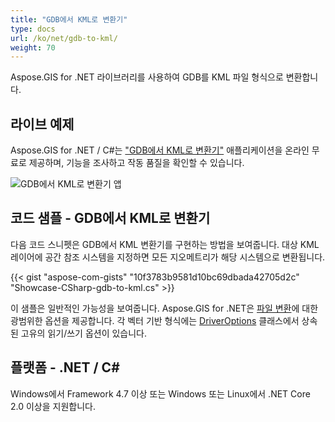 ```yaml
---
title: "GDB에서 KML로 변환기"
type: docs
url: /ko/net/gdb-to-kml/
weight: 70
---
```


Aspose.GIS for .NET 라이브러리를 사용하여 GDB를 KML 파일 형식으로 변환합니다.

## **라이브 예제**

Aspose.GIS for .NET / C#는 ["GDB에서 KML로 변환기"](https://products.aspose.app/gis/conversion/gdb-to-kml) 애플리케이션을 온라인 무료로 제공하며, 기능을 조사하고 작동 품질을 확인할 수 있습니다.

![GDB에서 KML로 변환기 앱](conversion.png)

## **코드 샘플 - GDB에서 KML로 변환기**

다음 코드 스니펫은 GDB에서 KML 변환기를 구현하는 방법을 보여줍니다. 대상 KML 레이어에 공간 참조 시스템을 지정하면 모든 지오메트리가 해당 시스템으로 변환됩니다. 

{{< gist "aspose-com-gists" "10f3783b9581d10bc69dbada42705d2c" "Showcase-CSharp-gdb-to-kml.cs" >}}

이 샘플은 일반적인 가능성을 보여줍니다. Aspose.GIS for .NET은 [파일 변환](https://docs.aspose.com/gis/net/vector-layers/)에 대한 광범위한 옵션을 제공합니다. 각 벡터 기반 형식에는 [DriverOptions](https://reference.aspose.com/gis/net/aspose.gis/driveroptions) 클래스에서 상속된 고유의 읽기/쓰기 옵션이 있습니다.

## **플랫폼 - .NET / C#**

Windows에서 Framework 4.7 이상 또는 Windows 또는 Linux에서 .NET Core 2.0 이상을 지원합니다.
